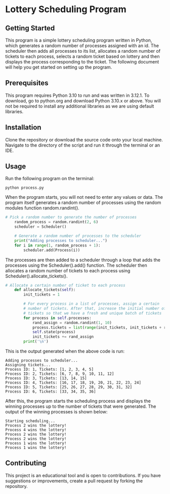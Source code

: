 # Lottery Scheduling Program

## Getting Started
This program is a simple lottery scheduling program written in Python, which generates a random number of processes assigned with an id. The scheduler then adds all processes to its list, allocates a random number of tickets to each process, selects a random ticket based on lottery and then displays the process corresponding to the ticket. The following document will help you get started on setting up the program.

## Prerequisites
This program requires Python 3.10 to run and was written in 3.12.1. To download, go to python.org and download Python 3.10.x or above. You will not be required to install any additional libraries as we are using default libraries.

## Installation
Clone the repository or download the source code onto your local machine. Navigate to the directory of the script and run it through the terminal or an IDE.

## Usage
Run the following program on the terminal:

```console
python process.py
```

When the program starts, you will not need to enter any values or data. The program itself generates a random number of processes using the random modules function random.randint(). 

```python
# Pick a random number to generate the number of processes
    random_process = random.randint(2, 6)
    scheduler = Scheduler()

    # Generate a random number of processes to the scheduler
    print("Adding processes to scheduler...")
    for i in range(1, random_process + 1):
        scheduler.add(Process(i))
```

The processes are then added to a scheduler through a loop that adds the processes using the Scheduler().add() function.  The scheduler then allocates a random number of tickets to each process using Scheduler().allocate_tickets().

```python
# Allocate a certain number of ticket to each process
    def allocate_tickets(self):
        init_tickets = 1

        # For every process in a list of processes, assign a certain 
        # number of tickets. After that, increase the initial number of
        # tickets so that we have a fresh and unique batch of tickets
        for process in self.processes:
            rand_assign = random.randint(1, 10)
            process.tickets = list(range(init_tickets, init_tickets + rand_assign))
            self.state(process)
            init_tickets += rand_assign
        print('\n')
```

This is the output generated when the above code is run:

```console
Adding processes to scheduler...
Assigning tickets...
Process ID: 1, Tickets: [1, 2, 3, 4, 5]
Process ID: 2, Tickets: [6, 7, 8, 9, 10, 11, 12]
Process ID: 3, Tickets: [13, 14, 15]
Process ID: 4, Tickets: [16, 17, 18, 19, 20, 21, 22, 23, 24]
Process ID: 5, Tickets: [25, 26, 27, 28, 29, 30, 31, 32]
Process ID: 6, Tickets: [33, 34, 35, 36]
```

After this, the program starts the scheduling process and displays the winning processes up to the number of tickets that were generated. The output of the winning processes is shown below: 

```console
Starting scheduling...
Process 2 wins the lottery!
Process 4 wins the lottery!
Process 2 wins the lottery!
Process 2 wins the lottery!
Process 1 wins the lottery!
Process 1 wins the lottery!
```

## Contributing
This project is an educational tool and is open to contributions. If you have suggestions or improvements, create a pull request by forking the repository.
